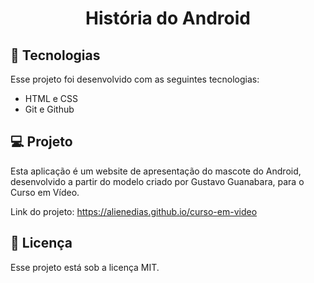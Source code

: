 <h1 align="center"> História do Android </h1>

## 🚀 Tecnologias

Esse projeto foi desenvolvido com as seguintes tecnologias:

- HTML e CSS
- Git e Github

## 💻 Projeto

Esta aplicação é um website de apresentação do mascote do Android, desenvolvido a partir do modelo criado por Gustavo Guanabara, para o Curso em Vídeo.

Link do projeto: https://alienedias.github.io/curso-em-video

## :memo: Licença

Esse projeto está sob a licença MIT.
